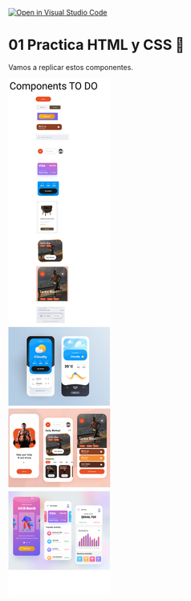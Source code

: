[![Open in Visual Studio Code](https://classroom.github.com/assets/open-in-vscode-f059dc9a6f8d3a56e377f745f24479a46679e63a5d9fe6f495e02850cd0d8118.svg)](https://classroom.github.com/online_ide?assignment_repo_id=7200201&assignment_repo_type=AssignmentRepo)
# 01 Practica HTML y CSS 🚀

Vamos a replicar estos componentes.

![alt text](https://raw.githubusercontent.com/cpinillam/template/main/Components.jpg)
